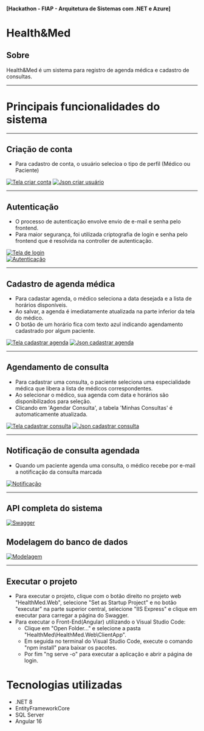 #### [Hackathon - FIAP - Arquitetura de Sistemas com .NET e Azure]
# Health&Med

## Sobre
Health&Med é um sistema para registro de agenda médica e cadastro de consultas.

-----
# Principais funcionalidades do sistema

-----
## Criação de conta
* Para cadastro de conta, o usuário selecioa o tipo de perfil (Médico ou Paciente)

<a href="#">![Tela criar conta](HealthMed.Web/ClientApp/src/assets/img/tela_criar_conta.png "Tela criar conta")</a>
<a href="#">![Json criar usuário](HealthMed.Web/ClientApp/src/assets/img/json_criar_usuario.png "Json criar usuário")</a>

-----
## Autenticação
* O processo de autenticação envolve envio de e-mail e senha pelo frontend.
* Para maior segurança, foi utilizada criptografia de login e senha pelo frontend que é resolvida na controller de autenticação.
  
<a href="#">![Tela de login](HealthMed.Web/ClientApp/src/assets/img/tela_login.png "Tela de login")</a>  
<a href="#">![Autenticação](HealthMed.Web/ClientApp/src/assets/img/autenticacao_json.png "Autenticação")</a>

-----
## Cadastro de agenda médica
* Para cadastar agenda, o médico seleciona a data desejada e a lista de horários disponíveis.
* Ao salvar, a agenda é imediatamente atualizada na parte inferior da tela do médico.
* O botão de um horário fica com texto azul indicando agendamento cadastrado por algum paciente.
  
<a href="#">![Tela cadastrar agenda](HealthMed.Web/ClientApp/src/assets/img/cadastrar_agenda.png "Tela cadastrar agenda")</a>
<a href="#">![Json cadastrar agenda](HealthMed.Web/ClientApp/src/assets/img/json_criar_agenda.png "Json cadastrar agenda")</a>

-----
## Agendamento de consulta
* Para cadastrar uma consulta, o paciente seleciona uma especialidade médica que libera a lista de médicos correspondentes.
* Ao selecionar o médico, sua agenda com data e horários são disponibilizados para seleção. 
* Clicando em 'Agendar Consulta', a tabela 'Minhas Consultas' é automaticamente atualizada.

<a href="#">![Tela cadastrar consulta](HealthMed.Web/ClientApp/src/assets/img/tela_cadastrar_consulta.png "Tela cadastrar consulta")</a>
<a href="#">![Json cadastrar consulta](HealthMed.Web/ClientApp/src/assets/img/json_agendar_consulta.png "Json cadastrar consulta")</a>

-----

## Notificação de consulta agendada
* Quando um paciente agenda uma consulta, o médico recebe por e-mail a notificação da consulta marcada
  
<a href="#">![Notificação](HealthMed.Web/ClientApp/src/assets/img/notificacao.png "Notificação")</a>

-----
## API completa do sistema
<a href="#">![Swagger](HealthMed.Web/ClientApp/src/assets/img/swagger.png "Swagger")</a>


## Modelagem do banco de dados
<a href="#">![Modelagem](HealthMed.Web/ClientApp/src/assets/img/modelagem.png "Modelagem")</a>

-----
## Executar o projeto
* Para executar o projeto, clique com o botão direito no projeto web "HealthMed.Web", selecione "Set as Startup Project" e no botão "executar" na parte superior central, selecione "IIS Express" e clique em executar para carregar a página do Swagger.
* Para executar o Front-End(Angular) utilizando o Visual Studio Code:
    *  Clique em "Open Folder..." e selecione a pasta "HealthMed\HealthMed.Web\ClientApp".
    *  Em seguida no terminal do Visual Studio Code, execute o comando "npm install" para baixar os pacotes.
    *  Por fim "ng serve -o" para executar a aplicação e abrir a página de login.

# Tecnologias utilizadas
* .NET 8
* EntityFrameworkCore
* SQL Server
* Angular 16
